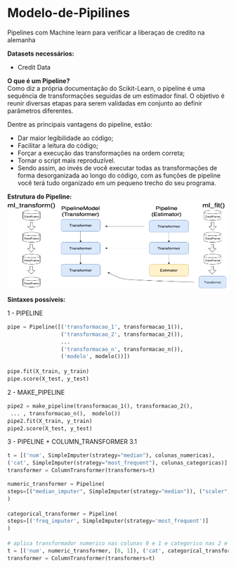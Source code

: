 # Modelo-de-Pipilines
Pipelines com Machine learn para verificar a liberaçao de credito na alemanha

<b>Datasets necessários:</b>

- Credit Data

<b>O que é um Pipeline?<br></b>
Como diz a própria documentação do Scikit-Learn, o pipeline é uma sequência de transformações seguidas de um estimador final. O objetivo é reunir diversas etapas para serem validadas em conjunto ao definir parâmetros diferentes.

Dentre as principais vantagens do pipeline, estão:

- Dar maior legibilidade ao código;
- Facilitar a leitura do código;
- Forçar a execução das transformações na ordem correta;
- Tornar o script mais reproduzível.
- Sendo assim, ao invés de você executar todas as transformações de forma desorganizada ao longo do código, com as funções de pipeline você terá tudo organizado em um pequeno trecho do seu programa.

<b>Estrutura do Pipeline:</b>
<img src = 'pipelines.png'  width="1000" height="200">

<b>Sintaxes possíveis:</b>

1 - PIPELINE

```python
pipe = Pipeline([('transformacao_1', transformacao_1()),
                 ('transformacao_2', transformacao_2()),
                 ...
                 ('transformacao_n', transformacao_n()),
                 ('modelo', modelo())])

pipe.fit(X_train, y_train)
pipe.score(X_test, y_test)
```

2 - MAKE_PIPELINE

```python
pipe2 = make_pipeline(transformacao_1(), transformacao_2(),
 ... , transformacao_n(),  modelo())
pipe2.fit(X_train, y_train)
pipe2.score(X_test, y_test)
```

3 - PIPELINE + COLUMN_TRANSFORMER
3.1

```python
t = [('num', SimpleImputer(strategy="median"), colunas_numericas),
('cat', SimpleImputer(strategy="most_frequent"), colunas_categoricas)]
transformer = ColumnTransformer(transformers=t)
```

```python
numeric_transformer = Pipeline(
steps=[("median_imputer", SimpleImputer(strategy="median")), ("scaler", StandardScaler())]
)

categorical_transformer = Pipeline(
steps=[('freq_imputer', SimpleImputer(strategy='most_frequent')]
)

# aplica transformador numerico nas colunas 0 e 1 e categorico nas 2 e 3
t = [('num', numeric_transformer, [0, 1]), ('cat', categorical_transformer, [2, 3])]
transformer = ColumnTransformer(transformers=t)
```
